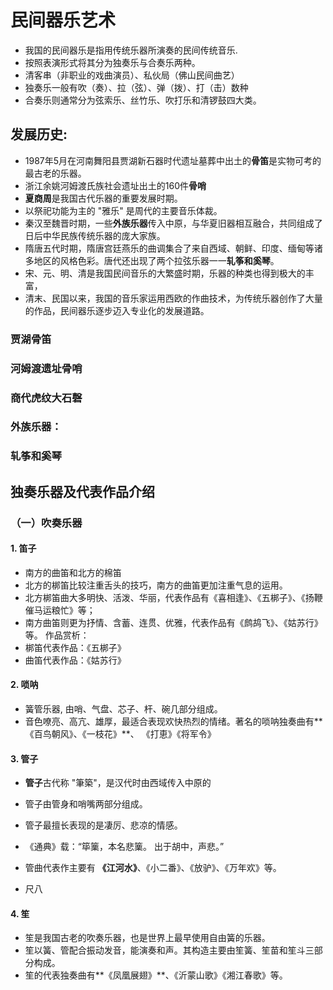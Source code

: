 # 民间器乐艺术
- 我国的民间器乐是指用传统乐器所演奏的民间传统音乐.
- 按照表演形式将其分为独奏乐与合奏乐两种。
- 清客串（非职业的戏曲演员）、私伙局（佛山民间曲艺）
- 独奏乐一般有吹（奏）、拉（弦）、弹（拨）、打（击）数种
- 合奏乐则通常分为弦索乐、丝竹乐、吹打乐和清锣鼓四大类。

## 发展历史:
- 1987年5月在河南舞阳县贾湖新石器时代遗址墓葬中出土的**骨笛**是实物可考的最古老的乐器。
- 浙江余姚河姆渡氏族社会遗址出土的160件**骨哨**
- **夏商周**是我国古代乐器的重要发展时期。
- 以祭祀功能为主的 "雅乐" 是周代的主要音乐体裁。
- 秦汉至魏晋时期，一些**外族乐器**传入中原，与华夏旧器相互融合，共同组成了日后中华民族传统乐器的庞大家族。
- 隋唐五代时期，隋唐宫廷燕乐的曲调集合了来自西域、朝鲜、印度、缅甸等诸多地区的风格色彩。唐代还出现了两个拉弦乐器一一**轧筝和奚琴**。
- 宋、元、明、清是我国民间音乐的大繁盛时期，乐器的种类也得到极大的丰富，
- 清末、民国以来，我国的音乐家运用西欧的作曲技术，为传统乐器创作了大量的作品，民间器乐逐步迈入专业化的发展道路。

### 贾湖骨笛

### 河姆渡遗址骨哨

### 商代虎纹大石磬

### 外族乐器：

### 轧筝和奚琴

## 独奏乐器及代表作品介绍
### （一）吹奏乐器
#### 1. 笛子
- 南方的曲笛和北方的棉笛
- 北方的梆笛比较注重舌头的技巧，南方的曲笛更加注重气息的运用。
- 北方梆笛曲大多明快、活泼、华丽，代表作品有《喜相逢》、《五梆子》、《扬鞭催马运粮忙》等；
- 南方曲笛则更为抒情、含蓄、连贯、优雅，代表作品有《鹧鸪飞》、《姑苏行》等。
作品赏析：
- 梆笛代表作品：《五梆子》
- 曲笛代表作品：《姑苏行》

#### 2. 唢呐
- 簧管乐器, 由哨、气盘、芯子、杆、碗几部分组成。
- 音色嘹亮、高亢、雄厚，最适合表现欢快热烈的情绪。著名的唢呐独奏曲有**《百鸟朝风》、《一枝花》**、 《打恵》《将军令》

#### 3. 管子
- **管子**古代称 "筆築"，是汉代时由西域传入中原的
- 管子由管身和哨嘴两部分组成。
- 管子最擅长表现的是凄厉、悲凉的情感。
- 《通典》载：“筚篥，本名悲篥。 出于胡中，声悲。”
- 管曲代表作主要有 **《江河水》**、《小二番》、《放驴》、《万年欢》等。

- 尺八

#### 4. 笙
- 笙是我国古老的吹奏乐器，也是世界上最早使用自由簧的乐器。
- 笙以簧、管配合振动发音，能演奏和声。其构造主要由笙簧、笙苗和笙斗三部分构成。
- 笙的代表独奏曲有**《凤凰展翅》**、《沂蒙山歌》《湘江春歌》等。
